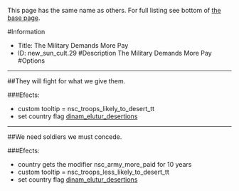 This page has the same name as others. For full listing see bottom of [the base page](the_military_demands_more_pay.md).

#Information
 - Title: The Military Demands More Pay
 - ID: new_sun_cult.29
#Description
The Military Demands More Pay
#Options

___
##They will fight for what we give them.

###Efects:<ul><li>custom tooltip = nsc_troops_likely_to_desert_tt</li><li>set country flag [dinam_elutur_desertions](../flags/dinam_elutur_desertions.md)</li></ul>

___
##We need soldiers we must concede.

###Efects:<ul><li>country gets the modifier nsc_army_more_paid for 10 years</li><li>custom tooltip = nsc_troops_less_likely_to_desert_tt</li><li>set country flag [dinam_elutur_desertions](../flags/dinam_elutur_desertions.md)</li></ul>
